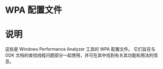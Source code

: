 # WPA 配置文件

# 说明

这些是 Windows Performance Analyzer 工具的 WPA 配置文件。 它们旨在与 GDK 文档的查找线程问题部分一起使用，并可在其中找到有关其功能和用法的信息。



